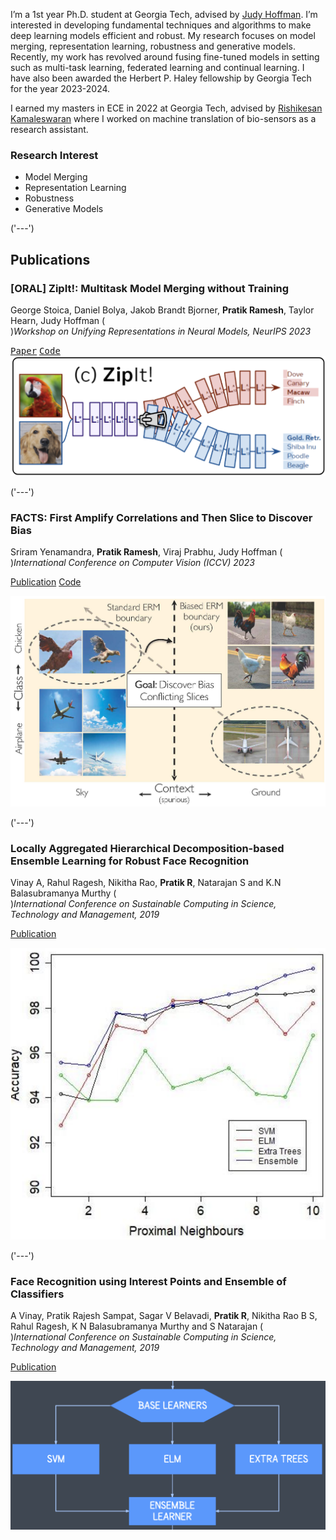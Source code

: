 I’m a 1st year Ph.D. student at Georgia Tech, advised by [Judy Hoffman](https://faculty.cc.gatech.edu/~judy/). I’m interested in developing fundamental techniques and algorithms to make deep learning models efficient and robust. My research focuses on model merging, representation learning, robustness and generative models. Recently, my work has revolved around fusing fine-tuned models in setting such as multi-task learning, federated learning and continual learning. I have also been awarded the Herbert P. Haley fellowship by Georgia Tech for the year 2023-2024.

I earned my masters in ECE in 2022 at Georgia Tech, advised by [Rishikesan Kamaleswaran](https://bioinformatics.gatech.edu/rishikesan-kamaleswaran) where I worked on machine translation of bio-sensors as a research assistant. 

### Research Interest
- Model Merging
- Representation Learning
- Robustness
- Generative Models

<!---
### Education
- Ph.D. in Machine Learning, Georgia Institute of Technology, 2023
  Advisor: Professor Judy Hoffman
- M.Sc. in Electrical and Computer Engineering, Georgia Institute of Technology, 2022
- B.Tech in Electronics and Communication Engineering, PES University, 2019
--->
('---')
## Publications

### [ORAL] ZipIt!: Multitask Model Merging without Training
George Stoica, Daniel Bolya, Jakob Brandt Bjorner, **Pratik Ramesh**, Taylor Hearn, Judy Hoffman
( <br> )_Workshop on Unifying Representations in Neural Models, NeurIPS 2023_

<kbd> [Paper](https://openreview.net/forum?id=oPGXH9Vm4R)</kbd>  <kbd> [Code](https://github.com/gstoica27/ZipIt)
![ZipIt](/assets/Zipit_teaserfig.png)</kbd> 

('---')
### FACTS: First Amplify Correlations and Then Slice to Discover Bias

Sriram Yenamandra, **Pratik Ramesh**, Viraj Prabhu, Judy Hoffman
( <br> )_International Conference on Computer Vision (ICCV) 2023_

[Publication](https://openaccess.thecvf.com/content/ICCV2023/papers/Yenamandra_FACTS_First_Amplify_Correlations_and_Then_Slice_to_Discover_Bias_ICCV_2023_paper.pdf) [Code](https://github.com/yvsriram/FACTS)

![FACTS](/assets/FACTS_teaserfig.jpg)

('---')

### Locally Aggregated Hierarchical Decomposition-based Ensemble Learning for Robust Face Recognition

Vinay A, Rahul Ragesh, Nikitha Rao, **Pratik R**, Natarajan S and K.N Balasubramanya Murthy
( <br> )_International Conference on Sustainable Computing in Science, Technology and Management, 2019_

[Publication](https://papers.ssrn.com/sol3/papers.cfm?abstract_id=3358174)

![SUSCOM19](/assets/SUSCOM19.png)

('---')
### Face Recognition using Interest Points and Ensemble of Classifiers

A Vinay, Pratik Rajesh Sampat, Sagar V Belavadi, **Pratik R**, Nikitha Rao B S, Rahul Ragesh, K N Balasubramanya Murthy and S Natarajan
( <br> )_International Conference on Sustainable Computing in Science, Technology and Management, 2019_

[Publication](https://papers.ssrn.com/sol3/papers.cfm?abstract_id=3358174)

![RAIT18](/assets/RAIT18.png)







